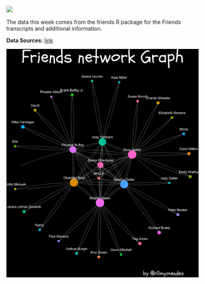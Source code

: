 ![](https://upload.wikimedia.org/wikipedia/commons/thumb/b/bc/Friends_logo.svg/1200px-Friends_logo.svg.png)

The data this week comes from the friends R package for the Friends transcripts and additional information.

**Data Sources:** [link](https://github.com/rfordatascience/tidytuesday/blob/master/data/2020/2020-09-08/readme.md)

![](https://github.com/r0mymendez/R/blob/master/TidyTuesday/20200910-friends/plot.png)
